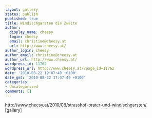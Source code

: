 ```yaml
---
layout: gallery
status: publish
published: true
title: Windischgarsten die Zweite
author:
  display_name: cheesy
  login: cheesy
  email: christine@cheesy.at
  url: http://www.cheesy.at/
author_login: cheesy
author_email: christine@cheesy.at
author_url: http://www.cheesy.at/
wordpress_id: 11762
wordpress_url: http://www.cheesy.at/?page_id=11762
date: '2010-08-22 19:07:40 +0100'
date_gmt: '2010-08-22 17:07:40 +0100'
categories:
- Uncategorized
comments: []
---
```

http://www.cheesy.at/2010/08/strasshof-prater-und-windischgarsten/
[gallery]<!--:-->
